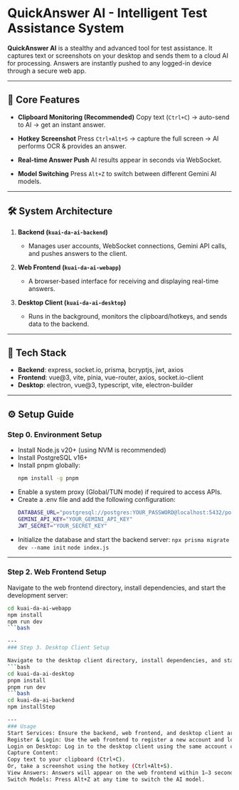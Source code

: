 # QuickAnswer AI - Intelligent Test Assistance System

**QuickAnswer AI** is a stealthy and advanced tool for test assistance.
It captures text or screenshots on your desktop and sends them to a cloud AI for processing.
Answers are instantly pushed to any logged-in device through a secure web app.

---

## 🚀 Core Features

-   **Clipboard Monitoring (Recommended)**
    Copy text (`Ctrl+C`) → auto-send to AI → get an instant answer.

-   **Hotkey Screenshot**
    Press `Ctrl+Alt+S` → capture the full screen → AI performs OCR & provides an answer.

-   **Real-time Answer Push**
    AI results appear in seconds via WebSocket.

-   **Model Switching**
    Press `Alt+Z` to switch between different Gemini AI models.

---

## 🛠️ System Architecture

1.  **Backend (`kuai-da-ai-backend`)**
    -   Manages user accounts, WebSocket connections, Gemini API calls, and pushes answers to the client.

2.  **Web Frontend (`kuai-da-ai-webapp`)**
    -   A browser-based interface for receiving and displaying real-time answers.

3.  **Desktop Client (`kuai-da-ai-desktop`)**
    -   Runs in the background, monitors the clipboard/hotkeys, and sends data to the backend.

---

## 🔧 Tech Stack

-   **Backend**: express, socket.io, prisma, bcryptjs, jwt, axios
-   **Frontend**: vue@3, vite, pinia, vue-router, axios, socket.io-client
-   **Desktop**: electron, vue@3, typescript, vite, electron-builder

---

## ⚙️ Setup Guide

### Step 0. Environment Setup
-   Install Node.js v20+ (using NVM is recommended)
-   Install PostgreSQL v16+
-   Install pnpm globally:
    ```bash
    npm install -g pnpm
    ```
-   Enable a system proxy (Global/TUN mode) if required to access APIs.
-   Create a .env file and add the following configuration:
    ```bash
    DATABASE_URL="postgresql://postgres:YOUR_PASSWORD@localhost:5432/postgres"
    GEMINI_API_KEY="YOUR_GEMINI_API_KEY"
    JWT_SECRET="YOUR_SECRET_KEY"
    ```
-   Initialize the database and start the backend server:
    `npx prisma migrate dev --name init`
    `node index.js`

---
### Step 2. Web Frontend Setup

Navigate to the web frontend directory, install dependencies, and start the development server:
```bash
cd kuai-da-ai-webapp
npm install
npm run dev
```bash

---
### Step 3. Desktop Client Setup

Navigate to the desktop client directory, install dependencies, and start the application in development mode:
```bash
cd kuai-da-ai-desktop
pnpm install
pnpm run dev
```bash
cd kuai-da-ai-backend
npm installStep

---
### Usage
Start Services: Ensure the backend, web frontend, and desktop client are all running.
Register & Login: Use the web frontend to register a new account and log in.
Login on Desktop: Log in to the desktop client using the same account credentials.
Capture Content:
Copy text to your clipboard (Ctrl+C).
Or, take a screenshot using the hotkey (Ctrl+Alt+S).
View Answers: Answers will appear on the web frontend within 1–3 seconds.
Switch Models: Press Alt+Z at any time to switch the AI model.
